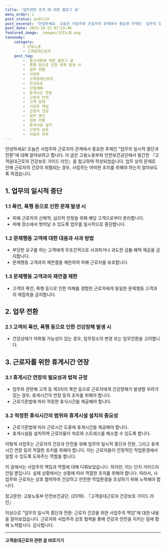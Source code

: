 ```yaml
---
title: '업무관련 조치 에 대한 블로그 글'
menu_order: 1
post_status: publish
post_excerpt: '안녕하세요  오늘은 사업주와 근로자의 관계에서 중요한 주제인  업무의 일시적 중단과 전환 에 대해 알아보려고 합니다. 이 글은 고용노동부와 안전보건공단에서 발간한  고객응대근로자 건강보호 가이드 라인 을 참고하여 작성되었습니다. 업무 상의 문제로 인해 근로자의 건강이 위협되는 경우, 사업주는 어떠한 조치를 취해야 하는지 알아보도록 하겠습니다.'
post_date: 2023-10-23 07:53:46
featured_image: _images/근로노동.png
taxonomy:
    category:
        - 근로노동
        - 고객응대근로자
    post_tag:
        -  참고내용에 대한 블로그 글
        -  폭행 등으로 인한 문제 발생 시
        -  업무 전환
        -  사업주
        -  고객응대근로자
        -  건강보호
        -  산업재해
        -  휴게시간 연장
        -  근로자 안전
        -  고객 응대
        -  사업주 책임
        -  근로자 건강
        -  업무 중단
        -  업무 전환
        -  휴게시설 설치
        -  근로자 보호
        -  사업주 의무
---
```



안녕하세요! 오늘은 사업주와 근로자의 관계에서 중요한 주제인 "업무의 일시적 중단과 전환"에 대해 알아보려고 합니다. 이 글은 고용노동부와 안전보건공단에서 발간한 『고객응대근로자 건강보호 가이드 라인』을 참고하여 작성되었습니다. 업무 상의 문제로 인해 근로자의 건강이 위협되는 경우, 사업주는 어떠한 조치를 취해야 하는지 알아보도록 하겠습니다.

## 1. 업무의 일시적 중단
### 1.1 폭언, 폭행 등으로 인한 문제 발생 시
- 피해 근로자의 신체적, 심리적 안정을 위해 해당 고객으로부터 분리합니다.
- 피해 장소에서 벗어날 수 있도록 업무를 일시적으로 중단합니다.

### 1.2 문제행동 고객에 대한 대응과 사과 방법
- 부당한 요구를 하는 고객에게 무조건적으로 사과하거나 과도한 금품·혜택 제공을 금지합니다.
- 문제행동 고객과의 재연결을 제한하여 피해 근로자를 보호합니다.

### 1.3 문제행동 고객과의 재연결 제한
- 고객의 폭언, 폭행 등으로 인한 피해를 경험한 근로자에게 동일한 문제행동 고객과의 재접촉을 금지합니다.

## 2. 업무 전환
### 2.1 고객의 폭언, 폭행 등으로 인한 건강장해 발생 시
- 건강상태가 악화될 가능성이 있는 경우, 업무장소의 변경 또는 업무전환을 고려합니다.

## 3. 근로자를 위한 휴게시간 연장
### 3.1 휴게시간 연장의 필요성과 법적 규정
- 업무와 관련해 고객 등 제3자의 폭언 등으로 근로자에게 건강장해가 발생할 우려가 있는 경우, 휴게시간의 연장 등의 조치를 취해야 합니다.
- 근로기준법에 따라 적정한 휴식시간을 제공해야 합니다.

### 3.2 적정한 휴식시간의 범위와 휴게시설 설치의 중요성
- 근로기준법에 따라 근로시간 도중에 휴게시간을 제공해야 합니다.
- 휴게시설을 설치하여 근로자들이 피로와 스트레스를 해소할 수 있도록 합니다.

이렇게 사업주는 근로자의 건강과 안전을 위해 업무의 일시적 중단과 전환, 그리고 휴게시간 연장 등의 적절한 조치를 취해야 합니다. 이는 근로자들이 안정적인 작업환경에서 일할 수 있도록 도와주는 역할을 합니다.

이 글에서는 사업주의 책임과 역할에 대해 다뤄보았습니다. 하지만, 이는 단지 가이드라인일 뿐입니다. 실제 상황에서는 상황에 따라 적절한 조치를 취해야 합니다. 따라서, 사업주와 근로자는 상호 협력하여 건강하고 안전한 작업환경을 조성하기 위해 노력해야 합니다.

참고문헌: 고용노동부·안전보건공단. (2019). 『고객응대근로자 건강보호 가이드 라인』.

이상으로 "업무의 일시적 중단과 전환: 근로자 건강을 위한 사업주의 책임"에 대한 내용을 알아보았습니다. 근로자와 사업주의 상호 협력을 통해 건강과 안전을 지키는 일에 함께 노력합시다. 감사합니다.
<!-- wp:separator -->
<hr class="wp-block-separator has-alpha-channel-opacity"/>
<!-- /wp:separator -->

<!-- wp:group {"backgroundColor":"base","layout":{"type":"constrained"}} -->
<div class="wp-block-group has-base-background-color has-background"><!-- wp:paragraph {"align":"center","fontSize":"medium"} -->
<p class="has-text-align-center has-large-font-size"><strong>고객응대근로자 관련 글 바로가기</strong></p>
<!-- /wp:paragraph -->


<!-- wp:latest-posts
{"categories":[{"id":9570,"count":19,"description":"","link":"https://uknowlaw.com/category/%ea%b3%a0%ea%b0%9d%ec%9d%91%eb%8c%80%ea%b7%bc%eb%a1%9c%ec%9e%90/","name":"고객응대근로자","slug":"고객응대근로자","taxonomy":"category","parent":0,"meta":[],"_links":{"self":[{"href":"https://uknowlaw.com/wp-json/wp/v2/categories/9570"}],"collection":[{"href":"https://uknowlaw.com/wp-json/wp/v2/categories"}],"about":[{"href":"https://uknowlaw.com/wp-json/wp/v2/taxonomies/category"}],"wp:post_type":[{"href":"https://uknowlaw.com/wp-json/wp/v2/posts?categories=9570"}],"curies":[{"name":"wp","href":"https://api.w.org/{rel}","templated":true}]}}],"postsToShow":100,"excerptLength":28,"postLayout":"grid","columns":2,"featuredImageAlign":"left","featuredImageSizeSlug":"large","fontSize":"medium"} /--></div>
<!-- /wp:group -->